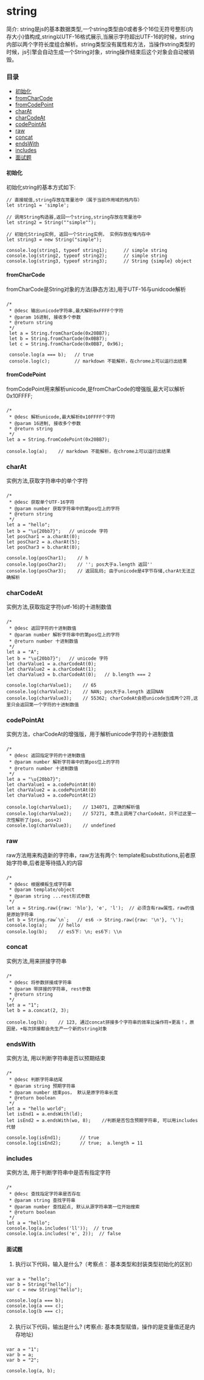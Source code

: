# string #

简介: string是js的基本数据类型,一个string类型由0或者多个16位无符号整形(内存大小)值构成,string以UTF-16格式展示,当展示字符超出UTF-16的时候，string内部以两个字符长度组合解析。string类型没有属性和方法，当操作string类型的时候，js引擎会自动生成一个String对象，string操作结束后这个对象会自动被销毁。

### 目录 ###

- [初始化](#initial)
- [fromCharCode](#fromCharCode)
- [fromCodePoint](#fromCodePoint)
- [charAt](#charAt)
- [charCodeAt](#charCodeAt)
- [codePointAt](#codePointAt)
- [raw](#raw)
- [concat](#concat)
- [endsWith](#endsWith)
- [includes](#includes)
- [面试题](#questions)

<span id="initial"></span>
#### 初始化 ####

初始化string的基本方式如下:

    // 直接赋值,string存放在常量池中（属于当前作用域的栈内存）
    let string1 = 'simple';  

    // 调用String构造器,返回一个string,string存放在常量池中
    let string2 = String(""simple"");

    // 初始化String实例, 返回一个String实例， 实例存放在堆内存中
    let string3 = new String("simple");  

    console.log(string1, typeof string1);      // simple string
    console.log(string2, typeof string2);      // simple string
    console.log(string3, typeof string3);      // String {simple} object

<span id="fromCharCode"></span>
#### fromCharCode ####

fromCharCode是String对象的方法(静态方法),用于UTF-16与unidcode解析
###
	/*
     * @desc 输出unicode字符串,最大解析0xFFFF个字符
     * @param 16进制, 接收多个参数
     * @return string
     */
     let a = String.fromCharCode(0x20BB7);
     let b = String.fromCharCode(0x0BB7);
     let c = String.fromCharCode(0x0BB7, 0x96);
     
     console.log(a === b);   // true
     console.log(c);         // markdown 不能解析，在chrome上可以运行出结果

<span id="fromCodePoint"></span>
#### fromCodePoint ####

fromCodePoint用来解析unicode,是fromCharCode的增强版,最大可以解析0x10FFFF;

###
	/*
     * @desc 解析unicode,最大解析0x10FFFF个字符
     * @param 16进制, 接收多个参数
     * @return string
     */
	let a = String.fromCodePoint(0x20BB7);

    console.log(a);    // markdown 不能解析，在chrome上可以运行出结果
###

<span id="charAt"></span>
### charAt ###

实例方法,获取字符串中的单个字符

###
	/* 
     * @desc 获取单个UTF-16字符
     * @param number 获取字符串中的第pos位上的字符
     * @return string
     */
	let a = "hello";
	let b = "\u{20bb7}";   // unicode 字符
	let posChar1 = a.charAt(0);
	let posChar2 = a.charAt(5);
	let posChar3 = b.charAt(0);

	console.log(posChar1);    // h
	console.log(posChar2);    // ''; pos大于a.length 返回''
    console.log(posChar3);    // 返回乱码; 由于unicode是4字节存储,charAt无法正确解析
###

<span id="charCodeAt"></span>
### charCodeAt ###

实例方法,获取指定字符(utf-16)的十进制数值

###
	/* 
     * @desc 返回字符的十进制数值
     * @param number 解析字符串中的第pos位上的字符
     * @return number 十进制数值
     */
	let a = "A";
	let b = "\u{20bb7}";   // unicode 字符
	let charValue1 = a.charCodeAt(0);
	let charValue2 = a.charCodeAt(1);
	let charValue3 = b.charCodeAt(0);   // b.length === 2

	console.log(charValue1);    // 65
	console.log(charValue2);    // NAN; pos大于a.length 返回NAN
    console.log(charValue3);    // 55362; charCodeAt会把unicode当成两个2符,这里只会返回第一个字符的十进制数值
###

<span id="codePointAt"></span>
### codePointAt ###

实例方法，charCodeAt的增强版，用于解析unicode字符的十进制数值

###
	/*
     * @desc 返回指定字符的十进制数值
	 * @param number 解析字符串中的第pos位上的字符
	 * @return number 十进制数值
	 */
	let a = "\u{20bb7}";
	let charValue1 = a.codePointAt(0)
	let charValue2 = a.codePointAt(0)
	let charValue3 = a.codePointAt(2)

	console.log(charValue1);    // 134071, 正确的解析值
	console.log(charValue2);    // 57271, 本质上调用了charCodeAt，只不过这里一次性解析了(pos, pos+2)
	console.log(charValue3);    // undefined
###

<span id="raw"></span>
### raw ###

raw方法用来构造新的字符串，raw方法有两个: template和substitutions,前者原始字符串,后者是等待插入的内容

### 
	/*
     * @desc 根据模板生成字符串
     * @param template/object 
     * @param string ...rest形式参数
     */
	let a = String.raw({raw: 'hlo'}, 'e', 'l');  // 必须含有raw属性，raw的值是原始字符串
    let b = String.raw`\n`;   // es6 -> String.raw({raw: '\n'}, '\');
    console.log(a);    // hello
	console.log(b);    // es5下: \n; es6下: \\n
###

<span id="concat"></span>
### concat ###

实例方法,用来拼接字符串

### 
	/*
	 * @desc 将参数拼接成字符串
	 * @param 带拼接的字符串, rest参数
	 * @return string
	 */
	let a = "1";
	let b = a.concat(2, 3);
	
	console.log(b);    // 123, 通过concat拼接多个字符串的效率比操作符+更高！，原因是，+每次拼接都会先生产一个新的string对象
###

<span id="endsWith"></span>
### endsWith ###

实例方法, 用以判断字符串是否以预期结束

###
	/*
	 * @desc 判断字符串结尾
	 * @param string 预期字符串
	 * @param number 结束pos， 默认是原字符串长度
	 * @return boolean
	 */
	let a = "hello world";
	let isEnd1 = a.endsWith(ld);
    let isEnd2 = a.endsWith(wo, 8);    //判断是否包含预期字符串, 可以用includes代替

	console.log(isEnd1);       // true
    console.log(isEnd2);       // true;  a.length = 11
###

<span id="includes"></span>
### includes ###

实例方法, 用于判断字符串中是否有指定字符

###
	/*
     * @desc 查找指定字符串是否存在
	 * @param string 查找字符串
	 * @param number 查找起点, 默认从源字符串第一位开始搜索
	 * @return boolean
	 */
	let a = "hello";
    console.log(a.includes('ll'));  // true
	console.log(a.includes('e', 2));  // false
###

<span id="questions"></span>
#### 面试题 ####

1. 执行以下代码，输入是什么?（考察点： 基本类型和封装类型初始化的区别）

###
    var a = "hello"; 
    var b = String("hello");
    var c = new String("hello");
    
    console.log(a === b);
    console.log(a === c);
    console.log(b === c);
###

2. 执行以下代码，输出是什么? (考察点: 基本类型赋值，操作的是变量值还是内存地址)

###
    var a = "1";
	var b = a;
	var b = "2";

    console.log(a, b);
###